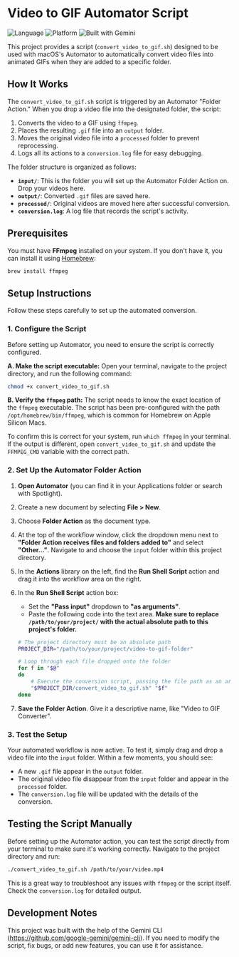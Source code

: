 # Video to GIF Automator Script

![Language](https://img.shields.io/badge/language-Shell%20Script-blue.svg) ![Platform](https://img.shields.io/badge/platform-macOS-lightgrey.svg) ![Built with Gemini](https://img.shields.io/badge/Built%20with-Gemini-blue.svg)

This project provides a script (`convert_video_to_gif.sh`) designed to be used with macOS's Automator to automatically convert video files into animated GIFs when they are added to a specific folder.

## How It Works

The `convert_video_to_gif.sh` script is triggered by an Automator "Folder Action." When you drop a video file into the designated folder, the script:
1.  Converts the video to a GIF using `ffmpeg`.
2.  Places the resulting `.gif` file into an `output` folder.
3.  Moves the original video file into a `processed` folder to prevent reprocessing.
4.  Logs all its actions to a `conversion.log` file for easy debugging.

The folder structure is organized as follows:

- **`input/`**: This is the folder you will set up the Automator Folder Action on. Drop your videos here.
- **`output/`**: Converted `.gif` files are saved here.
- **`processed/`**: Original videos are moved here after successful conversion.
- **`conversion.log`**: A log file that records the script's activity.

## Prerequisites

You must have **FFmpeg** installed on your system. If you don't have it, you can install it using [Homebrew](https://brew.sh/):

```bash
brew install ffmpeg
```

## Setup Instructions

Follow these steps carefully to set up the automated conversion.

### 1. Configure the Script

Before setting up Automator, you need to ensure the script is correctly configured.

**A. Make the script executable:**
Open your terminal, navigate to the project directory, and run the following command:
```bash
chmod +x convert_video_to_gif.sh
```

**B. Verify the `ffmpeg` path:**
The script needs to know the exact location of the `ffmpeg` executable. The script has been pre-configured with the path `/opt/homebrew/bin/ffmpeg`, which is common for Homebrew on Apple Silicon Macs.

To confirm this is correct for your system, run `which ffmpeg` in your terminal. If the output is different, open `convert_video_to_gif.sh` and update the `FFMPEG_CMD` variable with the correct path.

### 2. Set Up the Automator Folder Action

1.  **Open Automator** (you can find it in your Applications folder or search with Spotlight).
2.  Create a new document by selecting **File > New**.
3.  Choose **Folder Action** as the document type.
4.  At the top of the workflow window, click the dropdown menu next to **"Folder Action receives files and folders added to"** and select **"Other..."**. Navigate to and choose the `input` folder within this project directory.
5.  In the **Actions** library on the left, find the **Run Shell Script** action and drag it into the workflow area on the right.
6.  In the **Run Shell Script** action box:
    *   Set the **"Pass input"** dropdown to **"as arguments"**.
    *   Paste the following code into the text area. **Make sure to replace `/path/to/your/project/` with the actual absolute path to this project's folder.**

    ```bash
    # The project directory must be an absolute path
    PROJECT_DIR="/path/to/your/project/video-to-gif-folder"

    # Loop through each file dropped onto the folder
    for f in "$@"
    do
        # Execute the conversion script, passing the file path as an argument
        "$PROJECT_DIR/convert_video_to_gif.sh" "$f"
    done
    ```
7.  **Save the Folder Action**. Give it a descriptive name, like "Video to GIF Converter".

### 3. Test the Setup

Your automated workflow is now active. To test it, simply drag and drop a video file into the `input` folder. Within a few moments, you should see:
- A new `.gif` file appear in the `output` folder.
- The original video file disappear from the `input` folder and appear in the `processed` folder.
- The `conversion.log` file will be updated with the details of the conversion.

## Testing the Script Manually

Before setting up the Automator action, you can test the script directly from your terminal to make sure it's working correctly. Navigate to the project directory and run:

```bash
./convert_video_to_gif.sh /path/to/your/video.mp4
```

This is a great way to troubleshoot any issues with `ffmpeg` or the script itself. Check the `conversion.log` for detailed output.

## Development Notes

This project was built with the help of the Gemini CLI (https://github.com/google-gemini/gemini-cli). If you need to modify the script, fix bugs, or add new features, you can use it for assistance.